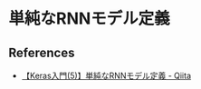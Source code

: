 # 単純なRNNモデル定義

## References

- [【Keras入門(5)】単純なRNNモデル定義 - Qiita](https://qiita.com/FukuharaYohei/items/25de4a0faf634ad34efc)
